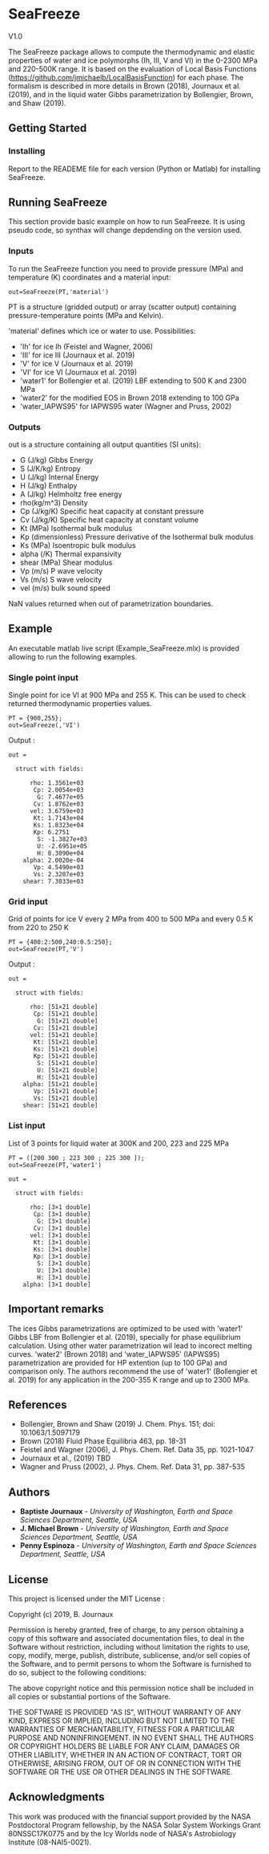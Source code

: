 # SeaFreeze

V1.0 

The SeaFreeze package allows to compute the thermodynamic and elastic properties of water and ice polymorphs (Ih, III, V and VI) in the 0-2300 MPa and 220-500K range. It is based on the evaluation of Local Basis Functions (https://github.com/jmichaelb/LocalBasisFunction) for each phase. The formalism is described in more details in Brown (2018), Journaux et al. (2019), and in the liquid water Gibbs parametrization by Bollengier, Brown, and Shaw (2019). 

## Getting Started


### Installing
Report to the READEME file for each version (Python or Matlab) for installing SeaFreeze.


## Running SeaFreeze

This section provide basic example on how to run SeaFreeze. It is using pseudo code, so synthax will change depdending on the version used. 

### Inputs
To run the SeaFreeze function you need to provide pressure (MPa) and temperature (K) coordinates and a material input:

```
out=SeaFreeze(PT,'material')
```

PT is a structure (gridded output) or array (scatter output) containing pressure-temperature points (MPa and Kelvin).

'material' defines which ice or water to use.  Possibilities:
- 'Ih' for ice Ih (Feistel and Wagner, 2006)
- 'III' for ice III (Journaux et al. 2019)
- 'V' for ice V (Journaux et al. 2019)
- 'VI' for ice VI (Journaux et al. 2019)
- 'water1' for Bollengier et al. (2019) LBF extending to 500 K and 2300 MPa
- 'water2' for the modified EOS in Brown 2018 extending to 100 GPa
- 'water_IAPWS95' for IAPWS95 water (Wagner and Pruss, 2002)

### Outputs
out is a structure containing all output quantities (SI units):
- G (J/kg) Gibbs Energy
- S (J/K/kg) Entropy
- U (J/kg) Internal Energy
- H (J/kg) Enthalpy
- A (J/kg) Helmholtz free energy
- rho(kg/m^3) Density
- Cp (J/kg/K) Specific heat capacity at constant pressure
- Cv (J/kg/K) Specific heat capacity at constant volume
- Kt (MPa) Isothermal bulk modulus
- Kp (dimensionless) Pressure derivative of the Isothermal bulk modulus
- Ks (MPa) Isoentropic bulk modulus
- alpha (/K)  Thermal expansivity
- shear (MPa) Shear modulus
- Vp (m/s) P wave velocity
- Vs (m/s) S wave velocity
- vel (m/s) bulk sound speed

 NaN values returned when out of parametrization boundaries.




## Example

An executable matlab live script (Example_SeaFreeze.mlx) is provided allowing to run the following examples.

### Single point input

Single point for ice VI at 900 MPa and 255 K. This can be used to check returned thermodynamic properties values.
```
PT = {900,255};
out=SeaFreeze(,'VI')
```
Output :
```
out = 

  struct with fields:

      rho: 1.3561e+03
       Cp: 2.0054e+03
        G: 7.4677e+05
       Cv: 1.8762e+03
      vel: 3.6759e+03
       Kt: 1.7143e+04
       Ks: 1.8323e+04
       Kp: 6.2751
        S: -1.3827e+03
        U: -2.6951e+05
        H: 8.3090e+04
    alpha: 2.0020e-04
       Vp: 4.5490e+03
       Vs: 2.3207e+03
    shear: 7.3033e+03
```

### Grid  input
Grid of points for ice V every 2 MPa from 400 to 500 MPa and every 0.5 K from 220 to 250 K
```
PT = {400:2:500,240:0.5:250};
out=SeaFreeze(PT,'V')
```
Output :
```
out = 

  struct with fields:

      rho: [51×21 double]
       Cp: [51×21 double]
        G: [51×21 double]
       Cv: [51×21 double]
      vel: [51×21 double]
       Kt: [51×21 double]
       Ks: [51×21 double]
       Kp: [51×21 double]
        S: [51×21 double]
        U: [51×21 double]
        H: [51×21 double]
    alpha: [51×21 double]
       Vp: [51×21 double]
       Vs: [51×21 double]
    shear: [51×21 double]
```


### List  input
List of 3 points for liquid water at 300K and 200, 223 and 225 MPa 
```
PT = ([200 300 ; 223 300 ; 225 300 ]);
out=SeaFreeze(PT,'water1')
```

```
out = 

  struct with fields:

      rho: [3×1 double]
       Cp: [3×1 double]
        G: [3×1 double]
       Cv: [3×1 double]
      vel: [3×1 double]
       Kt: [3×1 double]
       Ks: [3×1 double]
       Kp: [3×1 double]
        S: [3×1 double]
        U: [3×1 double]
        H: [3×1 double]
    alpha: [3×1 double]
```

## Important remarks 
The ices Gibbs parametrizations are optimized to be used with 'water1' Gibbs LBF from Bollengier et al. (2019), specially for phase equilibrium calculation. Using other water parametrization wil lead to incorect melting curves. 'water2' (Brown 2018) and 'water_IAPWS95' (IAPWS95) parametrization are provided for HP extention (up to 100 GPa) and comparison only. The authors recommend the use of 'water1' (Bollengier et al. 2019) for any application in the 200-355 K range and up to 2300 MPa.

## References
- Bollengier, Brown and Shaw (2019) J. Chem. Phys. 151; doi: 10.1063/1.5097179
- Brown (2018) Fluid Phase Equilibria 463, pp. 18-31
- Feistel and Wagner (2006), J. Phys. Chem. Ref. Data 35, pp. 1021-1047
- Journaux et al., (2019) TBD
- Wagner and Pruss (2002), J. Phys. Chem. Ref. Data 31, pp. 387-535

## Authors

* **Baptiste Journaux** - *University of Washington, Earth and Space Sciences Department, Seattle, USA* 
* **J. Michael Brown** - *University of Washington, Earth and Space Sciences Department, Seattle, USA* 
* **Penny Espinoza** - *University of Washington, Earth and Space Sciences Department, Seattle, USA* 



## License

This project is licensed under the MIT License :

Copyright (c) 2019, B. Journaux

Permission is hereby granted, free of charge, to any person obtaining a copy
of this software and associated documentation files, to deal
in the Software without restriction, including without limitation the rights
to use, copy, modify, merge, publish, distribute, sublicense, and/or sell
copies of the Software, and to permit persons to whom the Software is
furnished to do so, subject to the following conditions:

The above copyright notice and this permission notice shall be included in all
copies or substantial portions of the Software.

THE SOFTWARE IS PROVIDED "AS IS", WITHOUT WARRANTY OF ANY KIND, EXPRESS OR
IMPLIED, INCLUDING BUT NOT LIMITED TO THE WARRANTIES OF MERCHANTABILITY,
FITNESS FOR A PARTICULAR PURPOSE AND NONINFRINGEMENT. IN NO EVENT SHALL THE
AUTHORS OR COPYRIGHT HOLDERS BE LIABLE FOR ANY CLAIM, DAMAGES OR OTHER
LIABILITY, WHETHER IN AN ACTION OF CONTRACT, TORT OR OTHERWISE, ARISING FROM,
OUT OF OR IN CONNECTION WITH THE SOFTWARE OR THE USE OR OTHER DEALINGS IN THE
SOFTWARE.

## Acknowledgments

This work was produced with the financial support provided by the NASA Postdoctoral Program fellowship, by the NASA Solar System Workings Grant 80NSSC17K0775 and by the Icy Worlds node of NASA's Astrobiology Institute (08-NAI5-0021).
